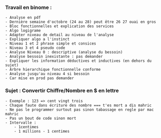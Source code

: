 ### Travail en binome :
	- Analyse en pdf
	- Dernière semaine d'octobre (24 au 28) peut être 26 27 ouai en gros
	- Bloc fonctionnelles et explication des services
	- Algo logigrame
	- Adapter niveau de detail au niveau de l'analyse
	- Expliquer algo a l'instinct
	- Niveau 1 et 2 phrase simple et consices
	- Niveau 3 et 4 pseudo code
	- Analyse Niveau 0 : descriptive (analyse du bessoin)
	- Analyse bessoin inexistante : pas demander
	- Expliquer les information déductives et inductives (en dehors du sujet)
	- Arbre hierarchique fonctionnelle conforme
	- Analyse jusqu'au niveau 4 si bessoin
	- Car mise en prod pas demander

### Sujet : Convertir Chiffre/Nombre en $ en lettre
	- Exemple : 123 => cent vingt trois
	- Chaque faute dans écriture des nombre === t'es mort a dis mahric
	- Ne pas le programmer surtout pas sinon tabassage en regle par mac mahric
	- Pas un bout de code sinon mort
	- Intervalle :
		- 1centimes
		- 1 millions - 1 centimes
